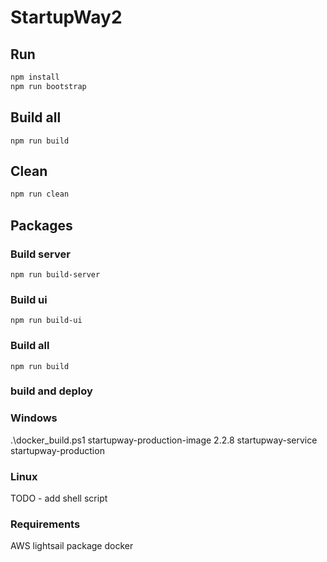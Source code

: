# StartupWay2

## Run

```bash
npm install
npm run bootstrap
```

## Build all

```
npm run build
```

## Clean

```bash
npm run clean
```

## Packages

### Build server

```
npm run build-server
```

### Build ui

```
npm run build-ui
```

### Build all

```
npm run build
```

### build and deploy
### Windows
.\docker_build.ps1 startupway-production-image 2.2.8 startupway-service startupway-production
### Linux
TODO - add shell script

### Requirements
AWS lightsail package
docker